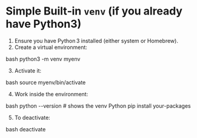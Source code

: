 # Simple Built‑in ```venv``` (if you already have Python3)

1. Ensure you have Python 3 installed (either system or Homebrew).
2. Create a virtual environment:

bash
python3 -m venv myenv

3. Activate it:

bash
source myenv/bin/activate

4. Work inside the environment:

bash
python --version   # shows the venv Python
pip install your-packages

5. To deactivate:

bash
deactivate
